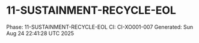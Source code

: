 # 11-SUSTAINMENT-RECYCLE-EOL
Phase: 11-SUSTAINMENT-RECYCLE-EOL
CI: CI-XO001-007
Generated: Sun Aug 24 22:41:28 UTC 2025
